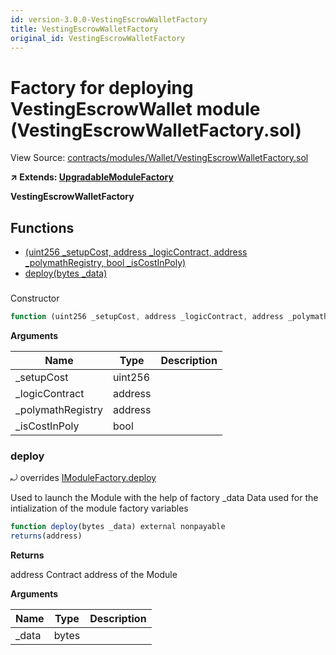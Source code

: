 ```yaml
---
id: version-3.0.0-VestingEscrowWalletFactory
title: VestingEscrowWalletFactory
original_id: VestingEscrowWalletFactory
---
```


# Factory for deploying VestingEscrowWallet module (VestingEscrowWalletFactory.sol)

View Source: [contracts/modules/Wallet/VestingEscrowWalletFactory.sol](../../contracts/modules/Wallet/VestingEscrowWalletFactory.sol)

**↗ Extends: [UpgradableModuleFactory](UpgradableModuleFactory.md)**

**VestingEscrowWalletFactory**

## Functions

- [(uint256 _setupCost, address _logicContract, address _polymathRegistry, bool _isCostInPoly)](#)
- [deploy(bytes _data)](#deploy)

### 

Constructor

```js
function (uint256 _setupCost, address _logicContract, address _polymathRegistry, bool _isCostInPoly) public nonpayable UpgradableModuleFactory 
```

**Arguments**

| Name        | Type           | Description  |
| ------------- |------------- | -----|
| _setupCost | uint256 |  | 
| _logicContract | address |  | 
| _polymathRegistry | address |  | 
| _isCostInPoly | bool |  | 

### deploy

⤾ overrides [IModuleFactory.deploy](IModuleFactory.md#deploy)

Used to launch the Module with the help of factory
_data Data used for the intialization of the module factory variables

```js
function deploy(bytes _data) external nonpayable
returns(address)
```

**Returns**

address Contract address of the Module

**Arguments**

| Name        | Type           | Description  |
| ------------- |------------- | -----|
| _data | bytes |  | 

